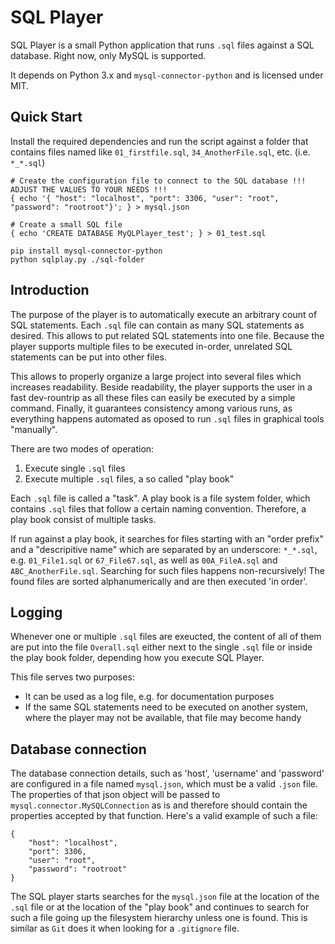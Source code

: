 # SQL Player

SQL Player is a small Python application that runs `.sql` files against a SQL database. Right now, only MySQL is supported.

It depends on Python 3.x and `mysql-connector-python` and is licensed under MIT.

## Quick Start

Install the required dependencies and run the script against a folder that contains files named like `01_firstfile.sql`, `34_AnotherFile.sql`, etc. (i.e. `*_*.sql`)

``` (shell)
# Create the configuration file to connect to the SQL database !!! ADJUST THE VALUES TO YOUR NEEDS !!!
{ echo '{ "host": "localhost", "port": 3306, "user": "root", "password": "rootroot"}'; } > mysql.json

# Create a small SQL file
{ echo 'CREATE DATABASE MyQLPlayer_test'; } > 01_test.sql
```

``` (shell)
pip install mysql-connector-python
python sqlplay.py ./sql-folder
```

## Introduction

The purpose of the player is to automatically execute an arbitrary count of SQL statements. Each `.sql` file can contain as many SQL statements as desired. This allows to put related SQL statements into one file. Because the player supports multiple files to be executed in-order, unrelated SQL statements can be put into other files.

This allows to properly organize a large project into several files which increases readability. Beside readability, the player supports the user in a  fast dev-rountrip as all these files can easily be executed by a simple command. Finally, it guarantees consistency among various runs, as everything happens automated as oposed to run `.sql` files in graphical tools "manually".

There are two modes of operation:

1. Execute single `.sql` files
2. Execute multiple `.sql` files, a so called "play book"

Each `.sql` file is called a "task". A play book is a file system folder, which contains `.sql` files that follow a certain naming convention. Therefore, a play book consist of multiple tasks.

If run against a play book, it searches for files starting with an "order prefix" and a "descripitive name" which are separated by an underscore: `*_*.sql`, e.g. `01_File1.sql` or `67_File67.sql`, as well as `00A_FileA.sql` and `ABC_AnotherFile.sql`. Searching for such files happens non-recursively! The found files are sorted alphanumerically and are then executed 'in order'.

## Logging

Whenever one or multiple `.sql` files are exeucted, the content of all of them are put into the file `Overall.sql` either next to the single `.sql` file or inside the play book folder, depending how you execute SQL Player.

This file serves two purposes:

- It can be used as a log file, e.g. for documentation purposes
- If the same SQL statements need to be executed on another system, where the player may not be available, that file may become handy

## Database connection

The database connection details, such as 'host', 'username' and 'password' are configured in a file named `mysql.json`, which must be a valid `.json` file. The properties of that json object will be passed to `mysql.connector.MySQLConnection` as is and therefore should contain the properties accepted by that function. Here's a valid example of such a file:

``` (json)
{
    "host": "localhost",
    "port": 3306,
    "user": "root",
    "password": "rootroot"
}
```

The SQL player starts searches for the `mysql.json` file at the location of the `.sql` file or at the location of the "play book" and continues to search for such a file going up the filesystem hierarchy unless one is found. This is similar as `Git` does it when looking for a `.gitignore` file.
